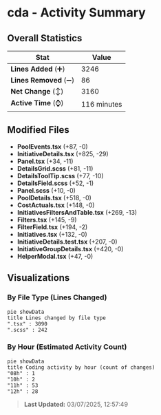 # cda - Activity Summary 

## Overall Statistics

| Stat                   | Value                                                             |
| ---------------------- | ----------------------------------------------------------------- |
| **Lines Added** (➕)   | 3246                                          |
| **Lines Removed** (➖) | 86                                        |
| **Net Change** (↕)    | 3160                |
| **Active Time** (⌚)   | 116 minutes |


## Modified Files
- **PoolEvents.tsx** (+87, -0)
- **InitiativeDetails.tsx** (+825, -29)
- **Panel.tsx** (+34, -11)
- **DetailsGrid.scss** (+81, -11)
- **DetailsToolTip.scss** (+77, -10)
- **DetailsField.scss** (+52, -1)
- **Panel.scss** (+10, -0)
- **PoolDetails.tsx** (+518, -0)
- **CostActuals.tsx** (+148, -0)
- **InitiativesFiltersAndTable.tsx** (+269, -13)
- **Filters.tsx** (+145, -9)
- **FilterField.tsx** (+194, -2)
- **Initiatives.tsx** (+132, -0)
- **InitiativeDetails.test.tsx** (+207, -0)
- **InitiativeGroupDetails.tsx** (+420, -0)
- **HelperModal.tsx** (+47, -0)

## Visualizations

### By File Type (Lines Changed)

```mermaid
pie showData
title Lines changed by file type
".tsx" : 3090
".scss" : 242
```

### By Hour (Estimated Activity Count)

```mermaid
pie showData
title Coding activity by hour (count of changes)
"08h" : 1
"10h" : 2
"11h" : 53
"12h" : 28
```


> **Last Updated:** 03/07/2025, 12:57:49